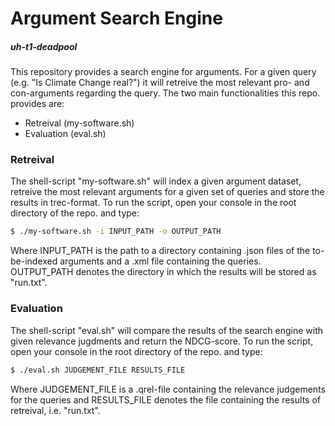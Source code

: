 # Argument Search Engine
##### uh-t1-deadpool

This repository provides a search engine for arguments. For a given query (e.g. "Is Climate Change real?") it will retreive the most relevant pro- and con-arguments regarding the query. The two main functionalities this repo. provides are:
  - Retreival (my-software.sh)
  - Evaluation (eval.sh)

### Retreival
The shell-script "my-software.sh" will index a given argument dataset, retreive the most relevant arguments for a given set of queries and store the results in trec-format. To run the script, open your console in the root directory of the repo. and type:
```sh
$ ./my-software.sh -i INPUT_PATH -o OUTPUT_PATH
```
Where INPUT_PATH is the path to a directory containing .json files of the to-be-indexed arguments and a .xml file containing the queries. OUTPUT_PATH denotes the directory in which the results will be stored as "run.txt".

### Evaluation
The shell-script "eval.sh" will compare the results of the search engine with given relevance jugdments and return the NDCG-score. To run the script, open your console in the root directory of the repo. and type:
```sh
$ ./eval.sh JUDGEMENT_FILE RESULTS_FILE
```
Where JUDGEMENT_FILE is a .qrel-file containing the relevance judgements for the queries and RESULTS_FILE denotes the file containing the results of retreival, i.e. "run.txt".
